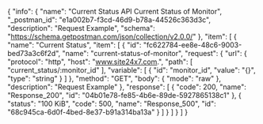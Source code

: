 {
  "info": {
    "name": "Current Status API Current Status of Monitor",
    "_postman_id": "e1a002b7-f3cd-46d9-b78a-44526c363d3c",
    "description": "Request Example",
    "schema": "https://schema.getpostman.com/json/collection/v2.0.0/"
  },
  "item": [
    {
      "name": "Current Status",
      "item": [
        {
          "id": "fc622784-ee8e-48c6-9003-bed73a3c6f2d",
          "name": "current-status-of-monitor",
          "request": {
            "url": {
              "protocol": "http",
              "host": "www.site24x7.com.",
              "path": [
                "current_status/:monitor_id"
              ],
              "variable": [
                {
                  "id": "monitor_id",
                  "value": "{}",
                  "type": "string"
                }
              ]
            },
            "method": "GET",
            "body": {
              "mode": "raw"
            },
            "description": "Request Example"
          },
          "response": [
            {
              "code": 200,
              "name": "Response_200",
              "id": "04b01e78-fe85-4b6e-89de-5927865138c1"
            },
            {
              "status": "100 KiB",
              "code": 500,
              "name": "Response_500",
              "id": "68c945ca-6d0f-4bed-8e37-b91a314ba13a"
            }
          ]
        }
      ]
    }
  ]
}